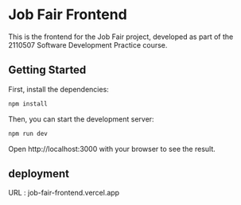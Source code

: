 # Job Fair Frontend

This is the frontend for the Job Fair project, developed as part of the 2110507 Software Development Practice course.

## Getting Started

First, install the dependencies:

```sh
npm install
```

Then, you can start the development server:

```sh
npm run dev
```

Open http://localhost:3000 with your browser to see the result.

## deployment

URL : job-fair-frontend.vercel.app
